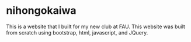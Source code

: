 # nihongokaiwa
This is a website that I built for my new club at FAU. This website was built from scratch using bootstrap, html, javascript, and JQuery.
